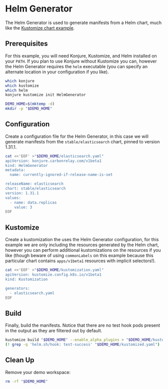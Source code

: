 # Helm Generator

The Helm Generator is used to generate manifests from a Helm chart, much like the [Kustomize chart example](https://github.com/kubernetes-sigs/kustomize/blob/master/examples/chart.md).

## Prerequisites

For this example, you will need Konjure, Kustomize, and Helm installed on your `PATH`. If you plan to use Konjure without Kustomize you can, however the Helm Generator requires the `helm` executable (you can specify an alternate location in your configuration if you like).

```bash
which konjure
which kustomize
which helm
konjure kustomize init HelmGenerator

DEMO_HOME=$(mktemp -d)
mkdir -p "$DEMO_HOME"
```

## Configuration

Create a configuration file for the Helm Generator, in this case we will generate manifests from the `stable/elasticsearch` chart, pinned to version 1.31.1.

```bash
cat <<'EOF' >"$DEMO_HOME/elasticsearch.yaml"
apiVersion: konjure.carbonrelay.com/v1beta1
kind: HelmGenerator
metadata:
  name: currently-ignored-if-release-name-is-set

releaseName: elasticsearch
chart: stable/elasticsearch
version: 1.31.1
values:
  - name: data.replicas
    value: 3
EOF
```

## Kustomize

Create a kustomization the uses the Helm Generator configuration, for this example we are only including the resources generated by the Helm chart, however you can perform additional kustomizations on the resources if you like (though beware of using `commonLabels` on this example because this particular chart contains `apps/v1beta1` resources with implicit selectors!).

```bash
cat <<'EOF' >"$DEMO_HOME/kustomization.yaml"
apiVersion: kustomize.config.k8s.io/v1beta1
kind: Kustomization

generators:
  - elasticsearch.yaml
EOF
```

## Build

Finally, build the manifests. Notice that there are no test hook pods present in the output as they are filtered out by default.

```bash
kustomize build "$DEMO_HOME" --enable_alpha_plugins > "$DEMO_HOME/kustomized.yaml"
(! grep -q 'helm.sh/hook: test-success' "$DEMO_HOME/kustomized.yaml")
```

## Clean Up

Remove your demo workspace:

```bash
rm -rf "$DEMO_HOME"
```